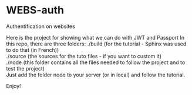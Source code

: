 # WEBS-auth
Authentification on websites

Here is the project for showing what we can do with JWT and Passport
In this repo, there are three folders:
./build (for the tutorial - Sphinx was used to do that (in French))  
./source (the sources for the tuto files - if you want to custom it)  
./node (this folder contains all the files needed to follow the project and to test the project)  
Just add the folder node to your server (or in local) and follow the tutorial.  

Enjoy!
